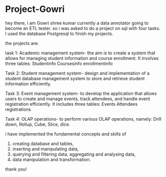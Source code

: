 # Project-Gowri
hey there, i am Gowri shree kumar currently a data annotator going to become an ETL tester. so i was asked to do a project on sql with four tasks. 
I used the database Postgresql to finish my projects. 

the projects are:

task 1: Academic management system- the aim is to create a system that allows for managing student information and course enrollment. It involves three tables:
Studentinfo
Coursesinfo
enrollmentinfo

Task 2: Student management system- design and implementation of a student database management system to store and retrieve student information efficiently.

Task 3: Event management system- to develop the application that allows users to create and manage events, track attendees, and handle event registration efficiently. It includes three tables:
Events
Attendees
registrations

Task 4: OLAP operations- to perform various OLAP operations, namely:
Drill down,
Rollup,
Cube,
Slice,
dice.

i have implemented the fundamental concepts and skills of 
1. creating database and tables,
2. inserting and manipulating data,
3. querying and filtering data, aggregating and analysing data,
4. data manipulation and transformation.

thank you!  
 

